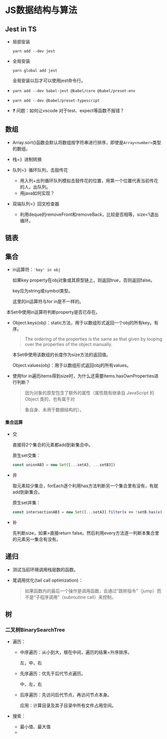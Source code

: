 # JS数据结构与算法

## Jest in TS

* 局部安装

  `yarn add --dev jest`

* 全局安装

  `yarn global add jest`

  全局安装以后才可以使用jest命令行。

* `yarn add --dev babel-jest @babel/core @babel/preset-env`

* `yarn add --dev @babel/preset-typescript`

* :question: 问题：如何让vscode 对于test、expect等函数不报错？

## 数组

* Array.sort()函数会默认将数组按字符串进行排序，即使是`Array<number>`类型的数组。



* 栈=》进制转换
* 队列=》循环队列，击鼓传花
  * 用入列+出列循环队列模拟击鼓传花的位置，用第一个位置代表当前传花的人，出队列。
  * 用java如何实现？
* 双端队列=》回文检查器
  * 利用deque的removeFront和removeBack，比较是否相等，size<1退出循环。



## 链表

## 集合

* in运算符：`'key' in obj`

  如果key property在obj对象或其原型链上，则返回true，否则返回false。

  key应为string或symbol类型。

  这里的in运算符与for in是不一样的。

​		本Set中使用in运算符判断property是否已存在。

* Object.keys(obj)：static方法，用于以数组形式返回一个obj的所有key。有序。

  >The ordering of the properties is the same as that given by looping over the properties of the object manually.

  本Set中使用该数组的长度作为size方法的返回值。

  Object.values(obj)：用于以数组形式返回obj的所有values。

* 使用for in遍历items得到size时，为什么还需要items.hasOwnProperties进行判断？

  >因为对象的原型包含了额外的属性（属性既有继承自 JavaScript 的 Object 类的，也有属于对
  >
  >象自身、未用于数据结构的）。

#### 集合运算

* 交

  直接将2个集合的元素都add到新集合中。

  原生set交集：

  ```js
  const unionAB3 = new Set([...setA3, ...setB3])
  ```

* 并

  取元素较少集合，forEach逐个利用has方法判断另一个集合里有没有，有就add到新集合。

  原生set并集：

  ```js
  const intersectionAB3 = new Set([...setA3].filter(x => !setB.has(x)))
  ```

* 补

  先判断size，如果>直接return false。然后利用every方法逐一判断本集合里的元素另一集合有没有。

## 递归

* 测试当前环境调用栈层数的函数。

* 尾调用优化(tail call optimization)：

  >如果函数内的最后一个操作是调用函数，会通过“跳转指令”（jump）而不是“子程序调用”（subroutine call）来控制。

## 树

### 二叉树BinarySearchTree

* 遍历：

  * 中序遍历：从小到大，根在中间，遍历的结果=升序排序。

    左，中，右

  * 先序遍历：优先于后代节点遍历。

    中，左，右

  * 后序遍历：先访问后代节点，再访问节点本身。

    应用：计算目录及其子目录中所有文件占用空间。

* 搜索：
  * 最小值、最大值
  * 
